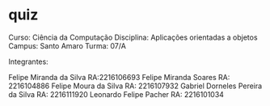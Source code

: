 # quiz

Curso: Ciência da Computação
Disciplina: Aplicações orientadas a objetos 
Campus: Santo Amaro
Turma: 07/A

Integrantes:

Felipe Miranda da Silva RA:2216106693
Felipe Miranda Soares RA: 2216104886
Felipe Moura da Silva RA: 2216107932
Gabriel Dorneles Pereira da Silva RA: 2216111920
Leonardo Felipe Pacher RA: 2216101034
